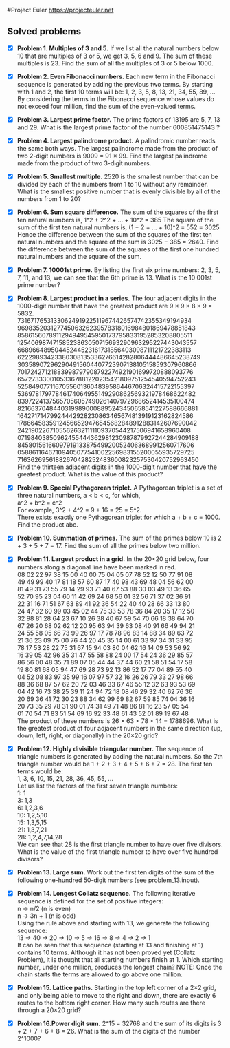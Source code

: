 #Project Euler
https://projecteuler.net

## Solved problems

- [x] **Problem 1. Multiples of 3 and 5.**
If we list all the natural numbers below 10 that are multiples of 3 or 5, we get 3, 5, 6 and 9. The sum of these multiples is 23.
Find the sum of all the multiples of 3 or 5 below 1000.

- [x] **Problem 2. Even Fibonacci numbers.**
Each new term in the Fibonacci sequence is generated by adding the previous two terms. By starting with 1 and 2, the first 10 terms will be:
1, 2, 3, 5, 8, 13, 21, 34, 55, 89, ...
By considering the terms in the Fibonacci sequence whose values do not exceed four million, find the sum of the even-valued terms.

- [x] **Problem 3. Largest prime factor.**
The prime factors of 13195 are 5, 7, 13 and 29.
What is the largest prime factor of the number 600851475143 ?

- [x] **Problem 4. Largest palindrome product.** 
A palindromic number reads the same both ways. The largest palindrome made from the product of two 2-digit numbers is 9009 = 91 × 99.
Find the largest palindrome made from the product of two 3-digit numbers.

- [x] **Problem 5. Smallest multiple.** 
2520 is the smallest number that can be divided by each of the numbers from 1 to 10 without any remainder.
What is the smallest positive number that is evenly divisible by all of the numbers from 1 to 20?

- [x] **Problem 6. Sum square difference.** 
The sum of the squares of the first ten natural numbers is,
1^2 + 2^2 + ... + 10^2 = 385
The square of the sum of the first ten natural numbers is,
(1 + 2 + ... + 10)^2 = 552 = 3025
Hence the difference between the sum of the squares of the first ten natural numbers and the square of the sum is 3025 − 385 = 2640.
Find the difference between the sum of the squares of the first one hundred natural numbers and the square of the sum.

- [x] **Problem 7. 10001st prime.**
By listing the first six prime numbers: 2, 3, 5, 7, 11, and 13, we can see that the 6th prime is 13.
What is the 10 001st prime number?

- [x] **Problem 8. Largest product in a series.**
The four adjacent digits in the 1000-digit number that have the greatest product are 9 × 9 × 8 × 9 = 5832.<br>
73167176531330624919225119674426574742355349194934
96983520312774506326239578318016984801869478851843
85861560789112949495459501737958331952853208805511
12540698747158523863050715693290963295227443043557
66896648950445244523161731856403098711121722383113
62229893423380308135336276614282806444486645238749
30358907296290491560440772390713810515859307960866
70172427121883998797908792274921901699720888093776
65727333001053367881220235421809751254540594752243
52584907711670556013604839586446706324415722155397
53697817977846174064955149290862569321978468622482
83972241375657056057490261407972968652414535100474
82166370484403199890008895243450658541227588666881
16427171479924442928230863465674813919123162824586
17866458359124566529476545682848912883142607690042
24219022671055626321111109370544217506941658960408
07198403850962455444362981230987879927244284909188
84580156166097919133875499200524063689912560717606
05886116467109405077541002256983155200055935729725
71636269561882670428252483600823257530420752963450 <br>
Find the thirteen adjacent digits in the 1000-digit number that have the greatest product. What is the value of this product?

- [x] **Problem 9. Special Pythagorean triplet.**
A Pythagorean triplet is a set of three natural numbers, a < b < c, for which,<br>
a^2 + b^2 = c^2 <br>
For example, 3^2 + 4^2 = 9 + 16 = 25 = 5^2. <br>
There exists exactly one Pythagorean triplet for which a + b + c = 1000.
Find the product abc.

- [x] **Problem 10. Summation of primes.**
The sum of the primes below 10 is 2 + 3 + 5 + 7 = 17.
Find the sum of all the primes below two million.

- [x] **Problem 11. Largest product in a grid.**
In the 20×20 grid below, four numbers along a diagonal line have been marked in red. <br>
08 02 22 97 38 15 00 40 00 75 04 05 07 78 52 12 50 77 91 08 <br>
49 49 99 40 17 81 18 57 60 87 17 40 98 43 69 48 04 56 62 00 <br>
81 49 31 73 55 79 14 29 93 71 40 67 53 88 30 03 49 13 36 65 <br>
52 70 95 23 04 60 11 42 69 24 68 56 01 32 56 71 37 02 36 91 <br>
22 31 16 71 51 67 63 89 41 92 36 54 22 40 40 28 66 33 13 80 <br>
24 47 32 60 99 03 45 02 44 75 33 53 78 36 84 20 35 17 12 50 <br>
32 98 81 28 64 23 67 10 26 38 40 67 59 54 70 66 18 38 64 70 <br>
67 26 20 68 02 62 12 20 95 63 94 39 63 08 40 91 66 49 94 21 <br>
24 55 58 05 66 73 99 26 97 17 78 78 96 83 14 88 34 89 63 72 <br>
21 36 23 09 75 00 76 44 20 45 35 14 00 61 33 97 34 31 33 95 <br>
78 17 53 28 22 75 31 67 15 94 03 80 04 62 16 14 09 53 56 92 <br>
16 39 05 42 96 35 31 47 55 58 88 24 00 17 54 24 36 29 85 57 <br>
86 56 00 48 35 71 89 07 05 44 44 37 44 60 21 58 51 54 17 58 <br>
19 80 81 68 05 94 47 69 28 73 92 13 86 52 17 77 04 89 55 40 <br>
04 52 08 83 97 35 99 16 07 97 57 32 16 26 26 79 33 27 98 66 <br>
88 36 68 87 57 62 20 72 03 46 33 67 46 55 12 32 63 93 53 69 <br>
04 42 16 73 38 25 39 11 24 94 72 18 08 46 29 32 40 62 76 36 <br>
20 69 36 41 72 30 23 88 34 62 99 69 82 67 59 85 74 04 36 16 <br>
20 73 35 29 78 31 90 01 74 31 49 71 48 86 81 16 23 57 05 54 <br>
01 70 54 71 83 51 54 69 16 92 33 48 61 43 52 01 89 19 67 48 <br>
The product of these numbers is 26 × 63 × 78 × 14 = 1788696.
What is the greatest product of four adjacent numbers in the same direction (up, down, left, right, or diagonally) in the 20×20 grid?

- [x] **Problem 12. Highly divisible triangular number.**
The sequence of triangle numbers is generated by adding the natural numbers. So the 7th triangle number would be 1 + 2 + 3 + 4 + 5 + 6 + 7 = 28. The first ten terms would be:<br>
1, 3, 6, 10, 15, 21, 28, 36, 45, 55, ...<br>
Let us list the factors of the first seven triangle numbers:<br>
 1: 1<br>
 3: 1,3<br>
 6: 1,2,3,6<br>
10: 1,2,5,10<br>
15: 1,3,5,15<br>
21: 1,3,7,21<br>
28: 1,2,4,7,14,28<br>
We can see that 28 is the first triangle number to have over five divisors.
What is the value of the first triangle number to have over five hundred divisors?

- [x] **Problem 13. Large sum.**
Work out the first ten digits of the sum of the following one-hundred 50-digit numbers (see problem_13.input).

- [x] **Problem 14. Longest Collatz sequence.**
The following iterative sequence is defined for the set of positive integers:<br>
n → n/2 (n is even)<br>
n → 3n + 1 (n is odd)<br>
Using the rule above and starting with 13, we generate the following sequence:<br>
13 → 40 → 20 → 10 → 5 → 16 → 8 → 4 → 2 → 1<br>
It can be seen that this sequence (starting at 13 and finishing at 1) contains 10 terms. Although it has not been proved yet (Collatz Problem), it is thought that all starting numbers finish at 1.
Which starting number, under one million, produces the longest chain?
NOTE: Once the chain starts the terms are allowed to go above one million.

- [x] **Problem 15. Lattice paths.**
Starting in the top left corner of a 2×2 grid, and only being able to move to the right and down, there are exactly 6 routes to the bottom right corner.
How many such routes are there through a 20×20 grid?

- [x] **Problem 16.Power digit sum.**
2^15 = 32768 and the sum of its digits is 3 + 2 + 7 + 6 + 8 = 26.
What is the sum of the digits of the number 2^1000?